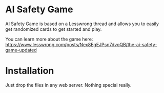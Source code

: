 # AI Safety Game
AI Safety Game is based on a Lesswrong thread and allows you to easily get randomized cards to get started and play.

You can learn more about the game here: https://www.lesswrong.com/posts/Nex8EgEJPsn7dvoQB/the-ai-safety-game-updated 

# Installation
Just drop the files in any web server. Nothing special really.



